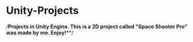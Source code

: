 # Unity-Projects
/**********Projects in Unity Engine.
This is a 2D project called "Space Shooter Pro" was made by me. 
Enjoy!************/
